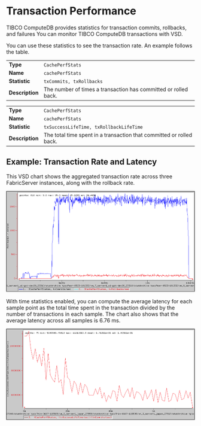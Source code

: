 #  Transaction Performance

TIBCO ComputeDB provides statistics for transaction commits, rollbacks, and failures You can monitor TIBCO ComputeDB transactions with VSD.

You can use these statistics to see the transaction rate. An example follows the table.

|                 |                                                                 |
|-----------------|-----------------------------------------------------------------|
| **Type**        | `CachePerfStats`             |
| **Name**        | `cachePerfStats`             |
| **Statistic**   | `txCommits, txRollbacks`     |
| **Description** | The number of times a transaction has committed or rolled back. |

|                 |                                                                            |
|-----------------|----------------------------------------------------------------------------|
| **Type**        | `CachePerfStats`                        |
| **Name**        | `cachePerfStats`                        |
| **Statistic**   | `txSuccessLifeTime, txRollbackLifeTime` |
| **Description** | The total time spent in a transaction that committed or rolled back.       |

<a id="example-transaction"></a>
## Example: Transaction Rate and Latency

This VSD chart shows the aggregated transaction rate across three FabricServer instances, along with the rollback rate.

![](../Images/vsd/vsd_transactions.png)

With time statistics enabled, you can compute the average latency for each sample point as the total time spent in the transaction divided by the number of transactions in each sample. The chart also shows that the average latency across all samples is 6.76 ms.

![](../Images/vsd/vsd_transactions_2.png)

